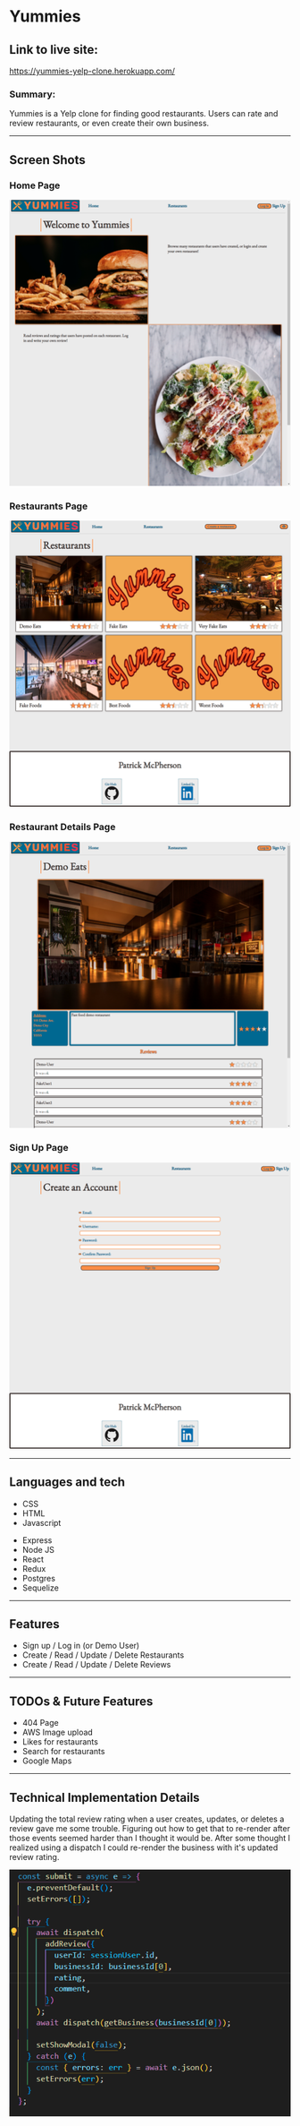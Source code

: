 # Yummies

## Link to live site:

https://yummies-yelp-clone.herokuapp.com/

### Summary:

Yummies is a Yelp clone for finding good restaurants. Users can rate and review restaurants, or even create their own business.

---

## Screen Shots

### Home Page

![Home Page](./homePage.png)

### Restaurants Page

![Restaurants Page](./restaurantPage.png)

### Restaurant Details Page

![Restaurant Details Page](./businessDetailPage.png)

### Sign Up Page

![Sign Up Page](./signUpPage.png)

---

## Languages and tech

- CSS
- HTML
- Javascript

<!-- -->

- Express
- Node JS
- React
- Redux
- Postgres
- Sequelize

---

## Features

- Sign up / Log in (or Demo User)
- Create / Read / Update / Delete Restaurants
- Create / Read / Update / Delete Reviews

---

## TODOs & Future Features

- 404 Page
- AWS Image upload
- Likes for restaurants
- Search for restaurants
- Google Maps

---

## Technical Implementation Details

Updating the total review rating when a user creates, updates, or deletes a review gave me some trouble. Figuring out how to get that to re-render after those events seemed harder than I thought it would be. After some thought I realized using a dispatch I could re-render the business with it's updated review rating.

![Submit Dispatch](./submitDispatch.png)
